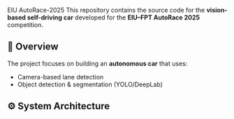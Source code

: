 EIU AutoRace-2025
This repository contains the source code for the **vision-based self-driving car** developed for the **EIU–FPT AutoRace 2025** competition.

## 🚗 Overview
The project focuses on building an **autonomous car** that uses:
- Camera-based lane detection
- Object detection & segmentation (YOLO/DeepLab)


## ⚙️ System Architecture
